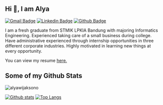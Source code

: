 ## Hi 👋, I am Alya
[![Gmail Badge](https://img.shields.io/badge/-alya.ainun@yahoo.com-c14438?style=flat&logo=Gmail&logoColor=white&link=mailto:alya.ainun@yahoo.com)](mailto:alya.ainun@yahoo.com) 
[![Linkedin Badge](https://img.shields.io/badge/-linkedin.com/in/alyawijaksono-0072b1?style=flat&logo=Linkedin&logoColor=white&link=https://www.linkedin.com/in/alyawijaksono/)](https://www.linkedin.com/in/alyawijaksono/) [![Github Badge](https://img.shields.io/badge/-alyawijaksono-grey?style=flat&logo=github&logoColor=white&link=https://github.com/alyawijaksono/)](https://www.github.com/alyawijaksono/) <p align='left'>I am a fresh graduate from STMIK LPKIA Bandung with majoring Informatics Engineering. Experienced taking care of a small business during college. Have administrative experienced through internship opportunities in three different corporate industries. Highly motivated in learning new things at every opportunity.</p><p align='left'> You can view my resume <a href='http://bit.ly/CV-AlyaAinunHW ' target=_blank><u>here</u>.</a></p>
## Some of my Github Stats
<p align=left> <img src=https://komarev.com/ghpvc/?username=alyawijaksono alt=alyawijaksono /> </p>

[![Github stats](https://github-readme-stats.vercel.app/api?username=alyawijaksono&show_icons=true&include_all_commits=true)](https://github.com/alyawijaksono/github-readme-stats)
[![Top Langs](https://github-readme-stats.vercel.app/api/top-langs/?username=alyawijaksono&layout=compact)](https://github.com/alyawijaksono/github-readme-stats)
